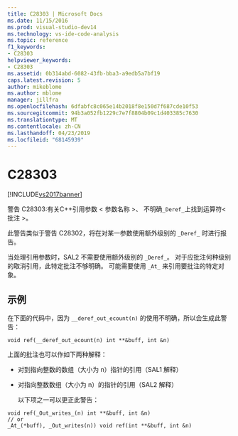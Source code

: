 ```yaml
---
title: C28303 | Microsoft Docs
ms.date: 11/15/2016
ms.prod: visual-studio-dev14
ms.technology: vs-ide-code-analysis
ms.topic: reference
f1_keywords:
- C28303
helpviewer_keywords:
- C28303
ms.assetid: 0b314abd-6082-43fb-bba3-a9edb5a7bf19
caps.latest.revision: 5
author: mikeblome
ms.author: mblome
manager: jillfra
ms.openlocfilehash: 6dfabfc8c065e14b2018f8e150d7f687cde10f53
ms.sourcegitcommit: 94b3a052fb1229c7e7f8804b09c1d403385c7630
ms.translationtype: MT
ms.contentlocale: zh-CN
ms.lasthandoff: 04/23/2019
ms.locfileid: "68145939"
---
```

# <a name="c28303"></a>C28303
[!INCLUDE[vs2017banner](../includes/vs2017banner.md)]

警告 C28303:有关C++引用参数 < 参数名称 >、 不明确`_Deref_`上找到运算符\<批注 >。  
  
 此警告类似于警告 C28302，将在对某一参数使用额外级别的 `_Deref_` 时进行报告。  
  
 当处理引用参数时，SAL2 不需要使用额外级别的 `_Deref_`。 对于应批注何种级别的取消引用，此特定批注不够明确。 可能需要使用 `_At_` 来引用要批注的特定对象。  
  
## <a name="example"></a>示例  
 在下面的代码中，因为 `__deref_out_ecount(n)` 的使用不明确，所以会生成此警告：  
  
```  
void ref(__deref_out_ecount(n) int **&buff, int &n)  
```  
  
 上面的批注也可以作如下两种解释：  
  
- 对到指向整数的数组（大小为 n）指针的引用（SAL1 解释）  
  
- 对指向整数数组（大小为 n）的指针的引用（SAL2 解释）  
  
  以下项之一可以更正此警告：  
  
```  
void ref(_Out_writes_(n) int **&buff, int &n)  
// or  
_At_(*buff), _Out_writes(n)) void ref(int **&buff, int &n)  
  
```
